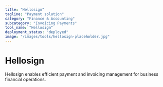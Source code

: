 ```yaml
---
title: "Hellosign"
tagline: "Payment solution"
category: "Finance & Accounting"
subcategory: "Invoicing Payments"
tool_name: "Hellosign"
deployment_status: "deployed"
image: "/images/tools/hellosign-placeholder.jpg"
---
```


# Hellosign

Hellosign enables efficient payment and invoicing management for business financial operations.
